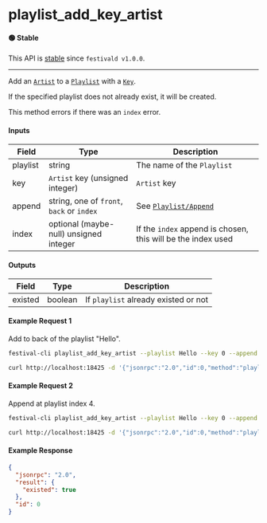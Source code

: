 # playlist_add_key_artist

#### 🟢 Stable
This API is [stable](/api-stability/marker.md) since `festivald v1.0.0`.

---

Add an [`Artist`](/common-objects/artist.md) to a [`Playlist`](/common-objects/playlist.md) with a [`Key`](/common-objects/key.md).

If the specified playlist does not already exist, it will be created.

This method errors if there was an `index` error.

#### Inputs
| Field    | Type                                        | Description |
|----------|---------------------------------------------|-------------|
| playlist | string                                      | The name of the `Playlist`
| key      | `Artist` key (unsigned integer)             | `Artist` key
| append   | string, one of `front`, `back` or `index`   | See [`Playlist/Append`](/json-rpc/playlist/playlist.md#append)
| index    | optional (maybe-null) unsigned integer      | If the `index` append is chosen, this will be the index used


#### Outputs
| Field   | Type    | Description |
|---------|---------|-------------|
| existed | boolean | If `playlist` already existed or not

#### Example Request 1
Add to back of the playlist "Hello".
```bash
festival-cli playlist_add_key_artist --playlist Hello --key 0 --append back
```
```bash
curl http://localhost:18425 -d '{"jsonrpc":"2.0","id":0,"method":"playlist_add_key_artist","params":{"playlist":"Hello","key":0,"append":"back"}}'
```

#### Example Request 2
Append at playlist index 4.
```bash
festival-cli playlist_add_key_artist --playlist Hello --key 0 --append index --index 4
```
```bash
curl http://localhost:18425 -d '{"jsonrpc":"2.0","id":0,"method":"playlist_add_key_artist","params":{"playlist":"Hello","key":0,"append":"index","index":4}}'
```

#### Example Response
```json
{
  "jsonrpc": "2.0",
  "result": {
    "existed": true
  },
  "id": 0
}
```
